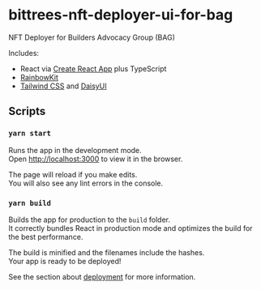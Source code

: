 # bittrees-nft-deployer-ui-for-bag

NFT Deployer for Builders Advocacy Group (BAG)

Includes:

- React via [Create React App](https://github.com/facebook/create-react-app) plus TypeScript
- [RainbowKit](https://www.rainbowkit.com/)
- [Tailwind CSS](https://tailwindcss.com/) and [DaisyUI](https://daisyui.com/)

## Scripts

### `yarn start`

Runs the app in the development mode.\
Open [http://localhost:3000](http://localhost:3000) to view it in the browser.

The page will reload if you make edits.\
You will also see any lint errors in the console.

### `yarn build`

Builds the app for production to the `build` folder.\
It correctly bundles React in production mode and optimizes the build for the best performance.

The build is minified and the filenames include the hashes.\
Your app is ready to be deployed!

See the section about [deployment](https://facebook.github.io/create-react-app/docs/deployment) for more information.
